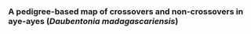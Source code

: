 ### A pedigree-based map of crossovers and non-crossovers in aye-ayes (*Daubentonia madagascariensis*)
